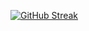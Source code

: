 [![GitHub Streak](https://streak-stats.demolab.com/?user=stochastictalk&theme=synthwave)](https://git.io/streak-stats)
